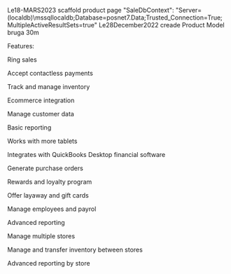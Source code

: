 
Le18-MARS2023 scaffold product page
"SaleDbContext": "Server=(localdb)\\mssqllocaldb;Database=posnet7.Data;Trusted_Connection=True;MultipleActiveResultSets=true"
Le28December2022 creade Product Model bruga 30m



Features:

Ring sales

Accept contactless payments

Track and manage inventory

Ecommerce integration

Manage customer data

Basic reporting

Works with more tablets

Integrates with QuickBooks Desktop financial software

Generate purchase orders

Rewards and loyalty program

Offer layaway and gift cards

Manage employees and payrol

Advanced reporting

Manage multiple stores

Manage and transfer inventory between stores

Advanced reporting by store